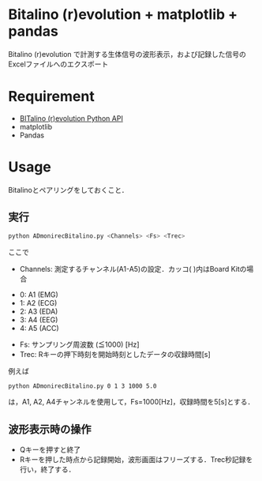 # Bitalino (r)evolution + matplotlib + pandas

Bitalino (r)evolution で計測する生体信号の波形表示，および記録した信号のExcelファイルへのエクスポート

# Requirement

* [BITalino (r)evolution Python API](https://github.com/BITalinoWorld/revolution-python-api)
* matplotlib
* Pandas

# Usage
Bitalinoとペアリングをしておくこと．

## 実行

```bash
python ADmonirecBitalino.py <Channels> <Fs> <Trec>
```
ここで
* Channels: 測定するチャンネル(A1-A5)の設定．カッコ( )内はBoard Kitの場合
 - 0: A1 (EMG)
 - 1: A2 (ECG)
 - 2: A3 (EDA)
 - 3: A4 (EEG)
 - 4: A5 (ACC)
* Fs: サンプリング周波数 (≦1000) [Hz] 
* Trec: Rキーの押下時刻を開始時刻としたデータの収録時間[s]

例えば
```bash
python ADmonirecBitalino.py 0 1 3 1000 5.0
```
は，A1, A2, A4チャンネルを使用して，Fs=1000[Hz]，収録時間を5[s]とする．

## 波形表示時の操作
* Qキーを押すと終了
* Rキーを押した時点から記録開始，波形画面はフリーズする．Trec秒記録を行い，終了する．
